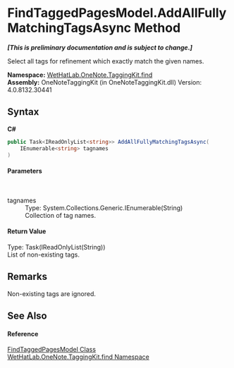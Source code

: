 # FindTaggedPagesModel.AddAllFullyMatchingTagsAsync Method 
 _**\[This is preliminary documentation and is subject to change.\]**_

Select all tags for refinement which exactly match the given names.

**Namespace:**&nbsp;<a href="0e3a8efd-07d2-1709-b1cd-709153222081.md">WetHatLab.OneNote.TaggingKit.find</a><br />**Assembly:**&nbsp;OneNoteTaggingKit (in OneNoteTaggingKit.dll) Version: 4.0.8132.30441

## Syntax

**C#**<br />
``` C#
public Task<IReadOnlyList<string>> AddAllFullyMatchingTagsAsync(
	IEnumerable<string> tagnames
)
```


#### Parameters
&nbsp;<dl><dt>tagnames</dt><dd>Type: System.Collections.Generic.IEnumerable(String)<br />Collection of tag names.</dd></dl>

#### Return Value
Type: Task(IReadOnlyList(String))<br />List of non-existing tags.

## Remarks
Non-existing tags are ignored.

## See Also


#### Reference
<a href="61df9a94-5b66-19be-5b06-1d28184da999.md">FindTaggedPagesModel Class</a><br /><a href="0e3a8efd-07d2-1709-b1cd-709153222081.md">WetHatLab.OneNote.TaggingKit.find Namespace</a><br />